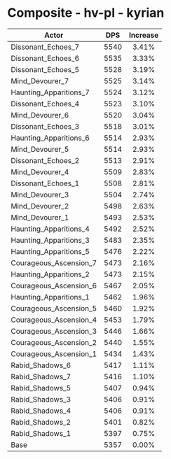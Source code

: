 # Composite - hv-pl - kyrian
| Actor | DPS | Increase |
|---|:---:|:---:|
|Dissonant_Echoes_7|5540|3.41%|
|Dissonant_Echoes_6|5535|3.33%|
|Dissonant_Echoes_5|5528|3.19%|
|Mind_Devourer_7|5525|3.14%|
|Haunting_Apparitions_7|5524|3.12%|
|Dissonant_Echoes_4|5523|3.10%|
|Mind_Devourer_6|5520|3.04%|
|Dissonant_Echoes_3|5518|3.01%|
|Haunting_Apparitions_6|5514|2.93%|
|Mind_Devourer_5|5514|2.93%|
|Dissonant_Echoes_2|5513|2.91%|
|Mind_Devourer_4|5509|2.83%|
|Dissonant_Echoes_1|5508|2.81%|
|Mind_Devourer_3|5504|2.74%|
|Mind_Devourer_2|5498|2.63%|
|Mind_Devourer_1|5493|2.53%|
|Haunting_Apparitions_4|5492|2.52%|
|Haunting_Apparitions_3|5483|2.35%|
|Haunting_Apparitions_5|5476|2.22%|
|Courageous_Ascension_7|5473|2.16%|
|Haunting_Apparitions_2|5473|2.15%|
|Courageous_Ascension_6|5467|2.05%|
|Haunting_Apparitions_1|5462|1.96%|
|Courageous_Ascension_5|5460|1.92%|
|Courageous_Ascension_4|5453|1.79%|
|Courageous_Ascension_3|5446|1.66%|
|Courageous_Ascension_2|5440|1.55%|
|Courageous_Ascension_1|5434|1.43%|
|Rabid_Shadows_6|5417|1.11%|
|Rabid_Shadows_7|5416|1.10%|
|Rabid_Shadows_5|5407|0.94%|
|Rabid_Shadows_3|5406|0.91%|
|Rabid_Shadows_4|5406|0.91%|
|Rabid_Shadows_2|5401|0.82%|
|Rabid_Shadows_1|5397|0.75%|
|Base|5357|0.00%|
